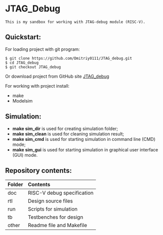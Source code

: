# **JTAG_Debug**
    This is my sandbox for working with JTAG-debug module (RISC-V).

## Quickstart:
For loading project with git program:

    $ git clone https://github.com/Dmitriy0111/JTAG_debug.git 
    $ cd JTAG_debug 
    $ git checkout JTAG_debug

Or download project from GitHub site <a href="https://github.com/Dmitriy0111/JTAG_debug">JTAG_debug</a>

For working with project install:
*   make
*   Modelsim

## Simulation:
*   **make sim_dir** is used for creating simulation folder;
*   **make sim_clean** is used for cleaning simulation result;
*   **make sim_cmd** is used for starting simulation in command line (CMD) mode;
*   **make sim_gui** is used for starting simulation in graphical user interface (GUI) mode.

## Repository contents:
| Folder        | Contents                                          |
| :------------ | :------------------------------------------------ |
| doc           | RISC-V debug specification                        |
| rtl           | Design source files                               |
| run           | Scripts for simulation                            |
| tb            | Testbenches for design                            |
| other         | Readme file and Makefile                          |